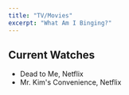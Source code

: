 ```yaml
---
title: "TV/Movies"
excerpt: "What Am I Binging?"
---
```




## Current Watches
- Dead to Me, Netflix
- Mr. Kim's Convenience, Netflix
